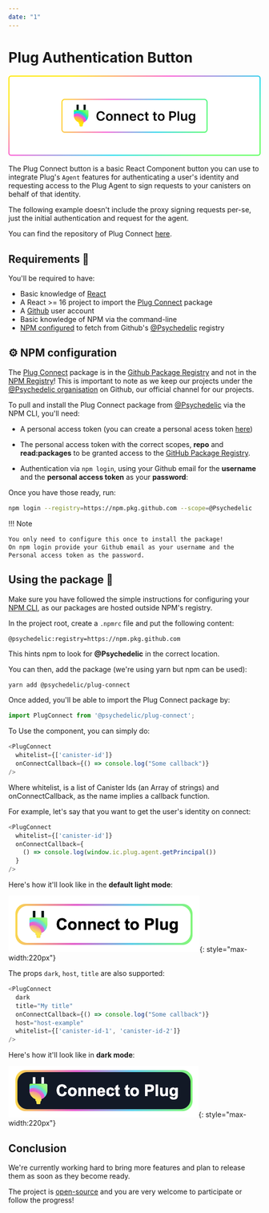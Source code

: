 ```yaml
---
date: "1"
---
```

# Plug Authentication Button

![](imgs/button.png)

The Plug Connect button is a basic React Component button you can use to integrate Plug's `Agent` features for authenticating a user's identity and requesting access to the Plug Agent to sign requests to your canisters on behalf of that identity.

The following example doesn't include the proxy signing requests per-se, just the initial authentication and request for the agent.

You can find the repository of Plug Connect [here](https://github.com/Psychedelic/plug-connect).

## Requirements 🤔

You'll be required to have:

- Basic knowledge of [React](https://reactjs.org/)
- A React >= 16 project to import the [Plug Connect](https://github.com/Psychedelic/plug-connect/packages/919824) package
- A [Github](https://github.com) user account
- Basic knowledge of NPM via the command-line
- [NPM configured](#npm-configuration) to fetch from Github's [@Psychedelic](https://github.com/orgs/Psychedelic/packages) registry


## ⚙️ NPM configuration

The [Plug Connect](https://github.com/Psychedelic/plug-connect/packages/919824) package is in the [Github Package Registry](https://docs.github.com/en/packages/working-with-a-github-packages-registry/working-with-the-npm-registry) and not in the [NPM Registry](https://www.npmjs.com/)! This is important to note as we keep our projects under the [@Psychedelic organisation](https://github.com/psychedelic) on Github, our official channel for our projects.

To pull and install the Plug Connect package from [@Psychedelic](https://github.com/psychedelic) via the NPM CLI, you'll need:

- A personal access token (you can create a personal acess token [here]((https://github.com/settings/tokens)))
- The personal access token with the correct scopes, **repo** and **read:packages** to be granted access to the [GitHub Package Registry](https://docs.github.com/en/packages/working-with-a-github-packages-registry/working-with-the-npm-registry#authenticating-to-github-packages).

- Authentication via `npm login`, using your Github email for the **username** and the **personal access token** as your **password**:

Once you have those ready, run:

```sh
npm login --registry=https://npm.pkg.github.com --scope=@Psychedelic
```

!!! Note
    
    You only need to configure this once to install the package!
    On npm login provide your Github email as your username and the Personal access token as the password.

## Using the package 🎁

Make sure you have followed the simple instructions for configuring your [NPM CLI](#npm-configuration), as our packages are hosted outside NPM's registry.

In the project root, create a `.npmrc` file and put the following content:

```sh
@psychedelic:registry=https://npm.pkg.github.com
```

This hints npm to look for **@Psychedelic** in the correct location.

You can then, add the package (we're using yarn but npm can be used):

```
yarn add @psychedelic/plug-connect
```

Once added, you'll be able to import the Plug Connect package by:

```js
import PlugConnect from '@psychedelic/plug-connect';
```

To Use the component, you can simply do:

```js
<PlugConnect
  whitelist={['canister-id']}
  onConnectCallback={() => console.log("Some callback")}
/>
```

Where whitelist, is a list of Canister Ids (an Array of strings) and onConnectCallback, as the name implies a callback function.

For example, let's say that you want to get the user's identity on connect:

```js
<PlugConnect
  whitelist={['canister-id']}
  onConnectCallback={
    () => console.log(window.ic.plug.agent.getPrincipal())
  }
/>
```

Here's how it'll look like in the **default light mode**:

![](imgs/plug-connect-light.png){: style="max-width:220px"}

The props `dark`, `host`, `title` are also supported:

```js
<PlugConnect
  dark
  title="My title"
  onConnectCallback={() => console.log("Some callback")}
  host="host-example"
  whitelist={['canister-id-1', 'canister-id-2']}
/>
```

Here's how it'll look like in **dark mode**:

![](imgs/plug-connect-dark.png){: style="max-width:220px"}

## Conclusion

We're currently working hard to bring more features and plan to release them as soon as they become ready.

The project is [open-source](https://github.com/Psychedelic/plug-connect) and you are very welcome to participate or follow the progress!